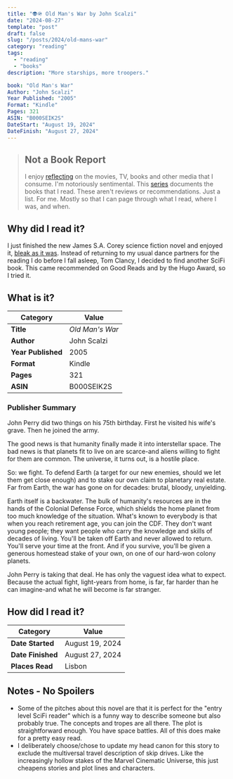 ```yaml
---
title: "👽🪖 Old Man's War by John Scalzi"
date: "2024-08-27"
template: "post"
draft: false
slug: "/posts/2024/old-mans-war"
category: "reading"
tags:
  - "reading"
  - "books"
description: "More starships, more troopers."

book: "Old Man's War"
Author: "John Scalzi"
Year Published: "2005"
Format: "Kindle"
Pages: 321
ASIN: "B000SEIK2S"
DateStart: "August 19, 2024"
DateFinish: "August 27, 2024"
---
```


> ## Not a Book Report
> I enjoy [reflecting](https://blog.samrhea.com/posts/2019/analyze-media-habits) on the movies, TV, books and other media that I consume. I'm notoriously sentimental. This [series](https://blog.samrhea.com/category/reading) documents the books that I read. These aren't reviews or recommendations. Just a list. For me. Mostly so that I can page through what I read, where I was, and when.

## Why did I read it?
I just finished the new James S.A. Corey science fiction novel and enjoyed it, [bleak as it was](https://blog.samrhea.com/posts/2024/mercy-gods). Instead of returning to my usual dance partners for the reading I do before I fall asleep, Tom Clancy, I decided to find another SciFi book. This came recommended on Good Reads and by the Hugo Award, so I tried it.

## What is it?
|Category|Value|
|---|---|
|**Title**|*Old Man's War*|
|**Author**|John Scalzi|
|**Year Published**|2005|
|**Format**|Kindle|
|**Pages**|321|
|**ASIN**|B000SEIK2S|

### Publisher Summary

John Perry did two things on his 75th birthday. First he visited his wife's grave. Then he joined the army.

The good news is that humanity finally made it into interstellar space. The bad news is that planets fit to live on are scarce-and aliens willing to fight for them are common. The universe, it turns out, is a hostile place.

So: we fight. To defend Earth (a target for our new enemies, should we let them get close enough) and to stake our own claim to planetary real estate. Far from Earth, the war has gone on for decades: brutal, bloody, unyielding.

Earth itself is a backwater. The bulk of humanity's resources are in the hands of the Colonial Defense Force, which shields the home planet from too much knowledge of the situation. What's known to everybody is that when you reach retirement age, you can join the CDF. They don't want young people; they want people who carry the knowledge and skills of decades of living. You'll be taken off Earth and never allowed to return. You'll serve your time at the front. And if you survive, you'll be given a generous homestead stake of your own, on one of our hard-won colony planets.

John Perry is taking that deal. He has only the vaguest idea what to expect. Because the actual fight, light-years from home, is far, far harder than he can imagine-and what he will become is far stranger.

## How did I read it?
|Category|Value|
|---|---|
|**Date Started**|August 19, 2024|
|**Date Finished**|August 27, 2024|
|**Places Read**|Lisbon|

## Notes - No Spoilers
* Some of the pitches about this novel are that it is perfect for the "entry level SciFi reader" which is a funny way to describe someone but also probably true. The concepts and tropes are all there. The plot is straightforward enough. You have space battles. All of this does make for a pretty easy read.
* I deliberately choose/chose to update my head canon for this story to exclude the multiversal travel description of skip drives. Like the increasingly hollow stakes of the Marvel Cinematic Universe, this just cheapens stories and plot lines and characters.
